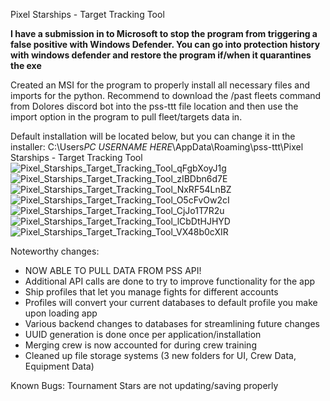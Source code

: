 Pixel Starships - Target Tracking Tool

**I have a submission in to Microsoft to stop the program from triggering a false positive with Windows Defender. You can go into protection history with windows defender and restore the program if/when it quarantines the exe**

Created an MSI for the program to properly install all necessary files and imports for the python. Recommend to download the /past fleets command from Dolores discord bot into the pss-ttt file location and then use the import option in the program to pull fleet/targets data in.

Default installation will be located below, but you can change it in the installer:
C:\Users*PC USERNAME HERE*\AppData\Roaming\pss-ttt\Pixel Starships - Target Tracking Tool
![Pixel_Starships_Target_Tracking_Tool_qFgbXoyJ1g](https://github.com/arraken/pss-ttt/assets/52732965/9fa8baed-4c20-489e-8204-6c96daedb374)
![Pixel_Starships_Target_Tracking_Tool_zIBDbn6d7E](https://github.com/arraken/pss-ttt/assets/52732965/36fca101-d9c5-4839-ad07-03f71284e7dc)
![Pixel_Starships_Target_Tracking_Tool_NxRF54LnBZ](https://github.com/arraken/pss-ttt/assets/52732965/8dc07138-3f4d-4d22-ad54-6293b99b3a74)
![Pixel_Starships_Target_Tracking_Tool_O5cFvOw2cI](https://github.com/arraken/pss-ttt/assets/52732965/30b52d48-30cb-4677-b13c-85943a1e2cdb)
![Pixel_Starships_Target_Tracking_Tool_CjJo1T7R2u](https://github.com/arraken/pss-ttt/assets/52732965/84aab051-2d0f-4585-9ff8-29c30ba39035)
![Pixel_Starships_Target_Tracking_Tool_lCbDtHJHYD](https://github.com/arraken/pss-ttt/assets/52732965/ffd8343e-0b78-4200-9e0b-35123c707783)
![Pixel_Starships_Target_Tracking_Tool_VX48b0cXIR](https://github.com/arraken/pss-ttt/assets/52732965/bee16f47-71ba-43f7-88ca-33bcdf24e451)

Noteworthy changes:
- NOW ABLE TO PULL DATA FROM PSS API!
- Additional API calls are done to try to improve functionality for the app
- Ship profiles that let you manage fights for different accounts
- Profiles will convert your current databases to default profile you make upon loading app
- Various backend changes to databases for streamlining future changes
- UUID generation is done once per application/installation
- Merging crew is now accounted for during crew training
- Cleaned up file storage systems (3 new folders for UI, Crew Data, Equipment Data)

Known Bugs:
Tournament Stars are not updating/saving properly